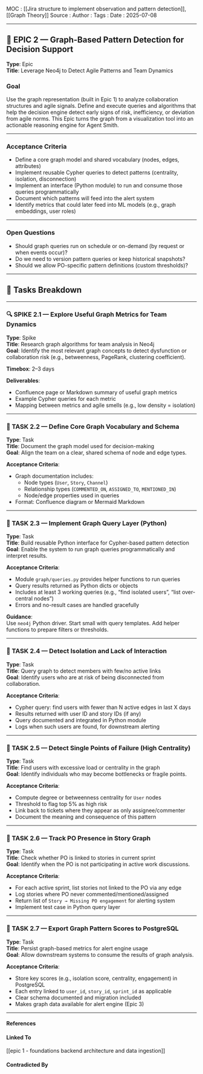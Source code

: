 
MOC : [[Jira structure to implement observation and pattern detection]], [[Graph Theory]]
Source : 
Author : 
Tags : 
Date : 2025-07-08
***
## 🧩 EPIC 2 — **Graph-Based Pattern Detection for Decision Support**

**Type**: Epic  
**Title**: Leverage Neo4j to Detect Agile Patterns and Team Dynamics

### **Goal**

Use the graph representation (built in Epic 1) to analyze collaboration structures and agile signals. Define and execute queries and algorithms that help the decision engine detect early signs of risk, inefficiency, or deviation from agile norms. This Epic turns the graph from a visualization tool into an actionable reasoning engine for Agent Smith.

---

### **Acceptance Criteria**

- Define a core graph model and shared vocabulary (nodes, edges, attributes)
- Implement reusable Cypher queries to detect patterns (centrality, isolation, disconnection)
- Implement an interface (Python module) to run and consume those queries programmatically
- Document which patterns will feed into the alert system
- Identify metrics that could later feed into ML models (e.g., graph embeddings, user roles)

---

### **Open Questions**

- Should graph queries run on schedule or on-demand (by request or when events occur)?
- Do we need to version pattern queries or keep historical snapshots?
- Should we allow PO-specific pattern definitions (custom thresholds)?    

---

## 🧱 Tasks Breakdown

---

### 🔍 SPIKE 2.1 — Explore Useful Graph Metrics for Team Dynamics

**Type**: Spike  
**Title**: Research graph algorithms for team analysis in Neo4j  
**Goal**: Identify the most relevant graph concepts to detect dysfunction or collaboration risk (e.g., betweenness, PageRank, clustering coefficient).

**Timebox**: 2–3 days

**Deliverables**:

- Confluence page or Markdown summary of useful graph metrics
- Example Cypher queries for each metric
- Mapping between metrics and agile smells (e.g., low density = isolation)

---

### 🔧 TASK 2.2 — Define Core Graph Vocabulary and Schema

**Type**: Task  
**Title**: Document the graph model used for decision-making  
**Goal**: Align the team on a clear, shared schema of node and edge types.

**Acceptance Criteria**:

- Graph documentation includes:
    - Node types (`User`, `Story`, `Channel`)
    - Relationship types (`COMMENTED_ON`, `ASSIGNED_TO`, `MENTIONED_IN`)
    - Node/edge properties used in queries
- Format: Confluence diagram or Mermaid Markdown    

---

### 🔧 TASK 2.3 — Implement Graph Query Layer (Python)

**Type**: Task  
**Title**: Build reusable Python interface for Cypher-based pattern detection  
**Goal**: Enable the system to run graph queries programmatically and interpret results.

**Acceptance Criteria**:

- Module `graph/queries.py` provides helper functions to run queries
- Query results returned as Python dicts or objects
- Includes at least 3 working queries (e.g., “find isolated users”, “list over-central nodes”)
- Errors and no-result cases are handled gracefully    

**Guidance**:  
Use `neo4j` Python driver. Start small with query templates. Add helper functions to prepare filters or thresholds.

---

### 🔧 TASK 2.4 — Detect Isolation and Lack of Interaction

**Type**: Task  
**Title**: Query graph to detect members with few/no active links  
**Goal**: Identify users who are at risk of being disconnected from collaboration.

**Acceptance Criteria**:

- Cypher query: find users with fewer than N active edges in last X days
- Results returned with user ID and story IDs (if any)
- Query documented and integrated in Python module
- Logs when such users are found, for downstream alerting

---

### 🔧 TASK 2.5 — Detect Single Points of Failure (High Centrality)

**Type**: Task  
**Title**: Find users with excessive load or centrality in the graph  
**Goal**: Identify individuals who may become bottlenecks or fragile points.

**Acceptance Criteria**:

- Compute degree or betweenness centrality for `User` nodes
- Threshold to flag top 5% as high risk
- Link back to tickets where they appear as only assignee/commenter
- Document the meaning and consequence of this pattern

---

### 🔧 TASK 2.6 — Track PO Presence in Story Graph

**Type**: Task  
**Title**: Check whether PO is linked to stories in current sprint  
**Goal**: Identify when the PO is not participating in active work discussions.

**Acceptance Criteria**:

- For each active sprint, list stories not linked to the PO via any edge
- Log stories where PO never commented/mentioned/assigned
- Return list of `Story → Missing PO engagement` for alerting system
- Implement test case in Python query layer    

---

### 🔧 TASK 2.7 — Export Graph Pattern Scores to PostgreSQL

**Type**: Task  
**Title**: Persist graph-based metrics for alert engine usage  
**Goal**: Allow downstream systems to consume the results of graph analysis.

**Acceptance Criteria**:

- Store key scores (e.g., isolation score, centrality, engagement) in PostgreSQL
- Each entry linked to `user_id`, `story_id`, `sprint_id` as applicable
- Clear schema documented and migration included
- Makes graph data available for alert engine (Epic 3)
***
#### References

#### Linked To

[[epic 1 - foundations backend architecture and data ingestion]]

#### Contradicted By